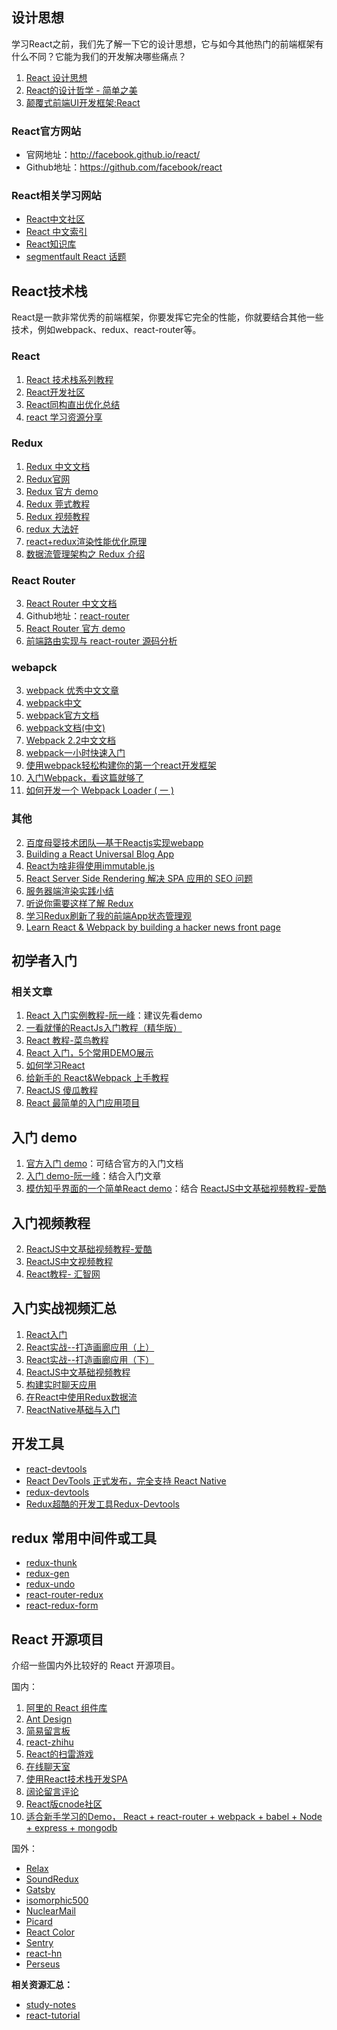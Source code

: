 ## 设计思想
学习React之前，我们先了解一下它的设计思想，它与如今其他热门的前端框架有什么不同？它能为我们的开发解决哪些痛点？

1. [React 设计思想](https://github.com/react-guide/react-basic)
2. [React的设计哲学 - 简单之美](http://www.infoq.com/cn/articles/react-art-of-simplity/) 
3. [颠覆式前端UI开发框架:React](http://www.infoq.com/cn/articles/subversion-front-end-ui-development-framework-react/)

### React官方网站

 - 官网地址：http://facebook.github.io/react/
 - Github地址：https://github.com/facebook/react

### React相关学习网站
 - [React中文社区](http://react-china.org/)
 - [React 中文索引](http://nav.react-china.org/)
 - [React知识库](http://lib.csdn.net/base/react)
 - [segmentfault React 话题](https://segmentfault.com/t/react.js)

## React技术栈
React是一款非常优秀的前端框架，你要发挥它完全的性能，你就要结合其他一些技术，例如webpack、redux、react-router等。

### React

 1. [React 技术栈系列教程](http://www.ruanyifeng.com/blog/2016/09/react-technology-stack.html)
 2. [React开发社区](https://react.ctolib.com/)
 3. [React同构直出优化总结](http://www.alloyteam.com/2016/06/react-isomorphic/)
 4. [react 学习资源分享](https://www.rails365.net/articles/react-xue-xi-zi-yuan-fen-xiang)

### Redux

1. [Redux 中文文档](http://www.redux.org.cn/)
2. [Redux官网](http://redux.js.org/)
3. [Redux 官方 demo](https://github.com/reactjs/redux/tree/master/examples)
4. [Redux 莞式教程](https://github.com/kenberkeley/redux-simple-tutorial)
5. [Redux 视频教程](https://egghead.io/courses/getting-started-with-redux)
6. [redux 大法好](http://qiutc.me/post/redux-%E5%A4%A7%E6%B3%95%E5%A5%BD-%E2%80%94%E2%80%94-%E5%85%A5%E9%97%A8%E5%AE%9E%E4%BE%8B-TodoList.html)
7. [react+redux渲染性能优化原理](http://foio.github.io/react-redux-performance-boost/)
8. [数据流管理架构之 Redux 介绍](http://www.alloyteam.com/2015/09/react-redux/)

### React Router

 3. [React Router 中文文档](https://react-guide.github.io/react-router-cn/)
 4. Github地址：[react-router](https://github.com/ReactTraining/react-router)
 5. [React Router 官方 demo](https://github.com/reactjs/react-router-tutorial/tree/master/lessons)
 6. [前端路由实现与 react-router 源码分析](http://www.alloyteam.com/2016/05/router/)
### webapck
 3. [webpack 优秀中文文章](https://github.com/webpack-china/awesome-webpack-cn)
 4. [webpack中文](https://github.com/webpack-china)
 5. [webpack官方文档](https://webpack.js.org/configuration/)
 6. [webpack文档(中文)](https://doc.webpack-china.org/configuration/)
 6. [Webpack 2.2中文文档](http://www.css88.com/doc/webpack2/)
 7. [webpack一小时快速入门](http://www.w2bc.com/Article/50764)
 8. [使用webpack轻松构建你的第一个react开发框架](http://www.jianshu.com/p/c8a805145046)
 9. [入门Webpack，看这篇就够了](http://www.jianshu.com/p/42e11515c10f#)
 10. [如何开发一个 Webpack Loader ( 一 )](http://www.alloyteam.com/2016/01/webpack-loader-1/)

### 其他

2. [百度母婴技术团队—基于Reactjs实现webapp](https://github.com/my-fe/wiki/issues/1)
3. [Building a React Universal Blog App](https://www.sitepoint.com/building-a-react-universal-blog-app-a-step-by-step-guide/)
4. [React为啥非得使用immutable.js](http://react-china.org/t/react-immutable-js/3770)
5. [React Server Side Rendering 解决 SPA 应用的 SEO 问题](https://blog.coding.net/blog/React-Server-Side-Rendering-for-SPA-SEO)
26. [服务器端渲染实践小结](http://www.alloyteam.com/2015/10/8783/)
27. [听说你需要这样了解 Redux](https://github.com/rccoder/blog/issues/18)
28. [学习Redux刷新了我的前端App状态管理观](http://www.jianshu.com/p/94d8f8a36ab0)
29. [Learn React & Webpack by building a hacker news front page](https://github.com/theJian/build-a-hn-front-page)


## 初学者入门

### 相关文章

1. [React 入门实例教程-阮一峰](http://www.ruanyifeng.com/blog/2015/03/react.html)：建议先看demo
2. [一看就懂的ReactJs入门教程（精华版）](http://www.cocoachina.com/webapp/20150721/12692.html)
3. [React 教程-菜鸟教程](http://www.runoob.com/react/react-tutorial.html)
4. [React 入门，5个常用DEMO展示](http://blog.csdn.net/iambinger/article/details/51803606)
5. [如何学习React](http://www.360doc.com/content/16/0129/07/13518188_531384175.shtml)
6. [给新手的 React&Webpack 上手教程](https://github.com/theJian/build-a-hn-front-page)
7. [ReactJS 傻瓜教程](https://zhuanlan.zhihu.com/p/19896745?columnSlug=FrontendMagazine)
8. [React 最简单的入门应用项目](http://guodavid.tk/2016/08/29/React-Message-board/)

## 入门 demo

1. [官方入门 demo](https://github.com/facebook/react/tree/master/examples)：可结合官方的入门文档
2. [入门 demo-阮一峰](https://github.com/ruanyf/react-demos)：结合入门文章
3. [模仿知乎界面的一个简单React demo](https://github.com/tsrot/react-zhihu)：结合 [ReactJS中文基础视频教程-爱酷](http://www.icoolxue.com/album/show/262)

## 入门视频教程

2. [ReactJS中文基础视频教程-爱酷](http://www.icoolxue.com/album/show/262)
3. [ReactJS中文视频教程](http://react-china.org/t/reactjs/584)
4. [React教程- 汇智网](http://www.hubwiz.com/course/552762019964049d1872fc88/?ch=alloyteam)

## 入门实战视频汇总

 1. [React入门](http://www.imooc.com/learn/504)
 2. [React实战--打造画廊应用（上）](http://www.imooc.com/learn/507)
 3. [React实战--打造画廊应用（下）](http://www.imooc.com/learn/652)
 4. [ReactJS中文基础视频教程](http://zexeo.com/course/56753a22b2b8de861c0d281a)
 5. [构建实时聊天应用](http://zexeo.com/course/5672c2bd52b470c02bc28b6c)
 6. [在React中使用Redux数据流](http://www.imooc.com/learn/744)
 7. [ReactNative基础与入门](http://www.imooc.com/learn/808)

## 开发工具

- [react-devtools](https://github.com/facebook/react-devtools)
- [React DevTools 正式发布，完全支持 React Native](http://www.oschina.net/news/65837/react-devtools-2-0)
- [redux-devtools](https://github.com/gaearon/redux-devtools/blob/master/docs/Walkthrough.md)
- [Redux超酷的开发工具Redux-Devtools](http://www.zhufengpeixun.cn/article/151)

## redux 常用中间件或工具

- [redux-thunk](https://github.com/gaearon/redux-thunk)
- [redux-gen](https://github.com/weo-edu/redux-gen)
- [redux-undo](https://github.com/omnidan/redux-undo)
- [react-router-redux](https://github.com/reactjs/react-router-redux)
- [react-redux-form](https://github.com/davidkpiano/react-redux-form)


## React 开源项目

介绍一些国内外比较好的 React 开源项目。

国内：

1. [阿里的 React 组件库](https://github.com/react-component)
2. [Ant Design](https://github.com/ant-design/ant-design)
3. [简易留言板](https://github.com/tsrot/react-demo)
4. [react-zhihu](https://github.com/tsrot/react-zhihu)
5. [React的扫雷游戏](https://github.com/cjohansen/react-sweeper)
6. [在线聊天室](https://github.com/redsx/CR)
7. [使用React技术栈开发SPA](https://github.com/JasonBai007/reactSPA)
8. [阔论留言评论](https://github.com/NumerHero/kuolun)
9. [React版cnode社区](https://github.com/lzxb/react-cnode)
10. [适合新手学习的Demo， React + react-router + webpack + babel + Node + express + mongodb](https://github.com/rongchanghai/justForYou)

国外：

- [Relax](https://github.com/relax/relax)
- [SoundRedux](https://github.com/andrewngu/sound-redux/)
- [Gatsby](https://github.com/gatsbyjs/gatsby)
- [isomorphic500](https://github.com/gpbl/isomorphic500)
- [NuclearMail](https://github.com/ianobermiller/nuclearmail)
- [Picard](https://github.com/Automattic/Picard)
- [React Color](https://github.com/casesandberg/react-color)
- [Sentry](https://github.com/getsentry/sentry/)
- [react-hn](https://github.com/insin/react-hn)
- [Perseus](https://github.com/khan/perseus)

**相关资源汇总：**

- [study-notes](https://github.com/tsrot/study-notes/blob/master/React%E5%AD%A6%E4%B9%A0%E8%B5%84%E6%BA%90%E6%B1%87%E6%80%BB.md)
- [react-tutorial](https://github.com/cllgeek/react-tutorial)



